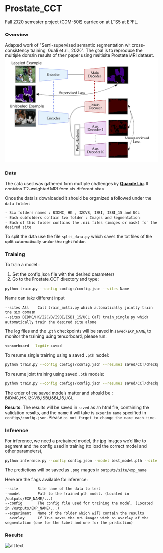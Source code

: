 # Prostate_CCT
Fall 2020 semester project (COM-508) carried on at LTS5 at EPFL.

### Overview
Adapted work of "Semi-supervised semantic segmentation wit cross-consistency training, Ouali et al., 2020". The goal is to reproduce the multiple domain results of their paper using multisite Prostate MRI dataset. 
![alt text](https://raw.githubusercontent.com/sebemery/Cross-Consistency-Prostate/main/images/architecture.PNG)

### Data
The data used was gathered form multiple challenges by **[Quande Liu](https://liuquande.github.io/SAML/)**. It contains T2-weighted MRI form six different sites.

Once the data is downloaded it should be organized a followed under the `data folder`:
```
- Six folders named : BIDMC, HK , I2CVB, ISBI, ISBI_15 and UCL
- Each subfolders contain two folder : Images and Segmentation
- Each of this folder contains the .nii files (images or mask) for the desired site 
```
To split the data use the file `split_data.py` which saves the txt files of the split automatically under the right folder.
### Training

To train a model :
1) Set the config.json file with the desired parameters
2) Go to the Prostate_CCT directory and type :

```bash
python train.py --config configs/config.json --sites Name
```
Name can take different input:

```
--sites All    Call train_multi.py which automatically jointly train the six domain 
--sites BIDMC/HK/I2CVB/ISBI/ISBI_15/UCL Call train_single.py which automatically train the desired site alone
```

The log files and the `.pth` checkpoints will be saved in `saved\EXP_NAME`, to monitor the training using tensorboard, please run:

```bash
tensorboard --logdir saved
```

To resume single training using a saved `.pth` model:

```bash
python train.py --config configs/config.json --resume1 saved/CCT/checkpoint.pth --sites BIDMC/HK/I2CVB/ISBI/ISBI_15/UCL
```

To resume joint training using  saved `.pth` models:

```bash
python train.py --config configs/config.json --resume1 saved/CCT/checkpoint.pth --resume2 saved/CCT/checkpoint.pth --resume3 saved/CCT/checkpoint.pth --resume4 saved/CCT/checkpoint.pth --resume5 saved/CCT/checkpoint.pth --resume6 saved/CCT/checkpoint.pth --sites All
```

The order of the saved models matter and should be : BIDMC,HK,I2CVB,ISBI,ISBI_15,UCL


**Results**: The results will be saved in `saved` as an html file, containing the validation results,
and the name it will take is `experim_name` specified in `configs/config.json`. Please `do not forget to change the name each time`.

### Inference

For inference, we need a pretrained model, the jpg images we'd like to segment and the config used in training (to load the correct model and other parameters), 

```bash
python inference.py --config config.json --model best_model.pth --site Name --experiment exp_name --overlay Boolean
```

The predictions will be saved as `.png` images in `outputs/site/exp_name`.

Here are the flags available for inference:

```
--site         Site name of the data to test
--model        Path to the trained pth model. (Located in /outputs/EXP_NAME/...)
--config       The config file used for training the model. (Located in /outputs/EXP_NAME/...)
--experiment   Name of the folder which will contain the results
--overlay      If True saves the mri images with an overlay of the segmentation (one for the label and one for the prediction) 
```
 
### Results

![alt text]()
